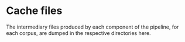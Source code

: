 # Cache files
The intermediary files produced by each component of the pipeline, for each corpus, are dumped in the respective directories here. 